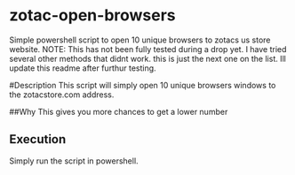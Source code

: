 # zotac-open-browsers
Simple powershell script to open 10 unique browsers to zotacs us store website.
NOTE:  This has not been fully tested during a drop yet.  I have tried several other methods that didnt work.  this is just the next one on the list.  Ill update this readme after furthur testing.

#Description
This script will simply open 10 unique browsers windows to the zotacstore.com address.

##Why
This gives you more chances to get a lower number

## Execution
Simply run the script in powershell.
